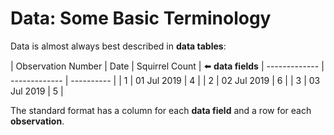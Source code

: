 # Data: Some Basic Terminology

Data is almost always best described in **data tables**:

| Observation Number | Date | Squirrel Count |  ⬅️ **data fields**
| ------------- | ------------- | ---------- |
| 1  | 01 Jul 2019  | 4 |
| 2  | 02 Jul 2019  | 6 |
| 3 | 03 Jul 2019 | 5 |

The standard format has a column for each **data field** and a row for each **observation**.
